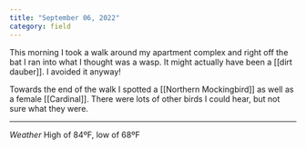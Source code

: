 ```yaml
---
title: "September 06, 2022"
category: field
---
```


This morning I took a walk around my apartment complex and right off the bat I ran into what I thought was a wasp. It might actually have been a [[dirt dauber]]. I avoided it anyway!

Towards the end of the walk I spotted a [[Northern Mockingbird]] as well as a female [[Cardinal]]. There were lots of other birds I could hear, but not sure what they were. 

---
_Weather_
High of 84ºF, low of 68ºF